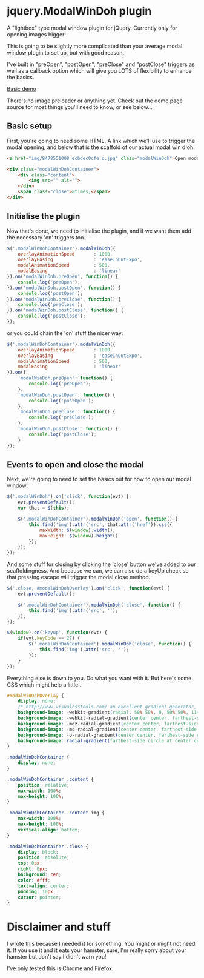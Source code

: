 # jquery.ModalWinDoh plugin

A "lightbox" type modal window plugin for jQuery. Currently only for opening images bigger!

This is going to be slightly more complicated than your average modal window plugin to set up, but with good reason.

I've built in "preOpen", "postOpen", "preClose" and "postClose" triggers as well as a callback option which will give you LOTS of flexibility to enhance the basics.

[Basic demo](http://pdincubus.github.com/jQuery.ModalWinDoh/)

There's no image preloader or anything yet. Check out the demo page source for most things you'll need to know, or see below...

## Basic setup

First, you're going to need some HTML. A link which we'll use to trigger the modal opening, and below that is the scaffold of our actual modal win d'oh.

```html
<a href="img/8478551008_ecbdec0cfe_o.jpg" class="modalWinDoh">Open modal</a>

<div class="modalWinDohContainer">
    <div class="content">
        <img src="" alt="">
    </div>
    <span class="close">&times;</span>
</div>
```

## Initialise the plugin

Now that's done, we need to initialise the plugin, and if we want them add the necessary 'on' triggers too.

```javascript
$('.modalWinDohContainer').modalWinDoh({
    overlayAnimationSpeed       : 1000,
    overlayEasing               : 'easeInOutExpo',
    modalAnimationSpeed         : 500,
    modalEasing                 : 'linear'
}).on('modalWinDoh.preOpen', function() {
    console.log('preOpen');
}).on('modalWinDoh.postOpen', function() {
    console.log('postOpen');
}).on('modalWinDoh.preClose', function() {
    console.log('preClose');
}).on('modalWinDoh.postClose', function() {
    console.log('postClose');
});
```

or you could chain the 'on' stuff the nicer way:

```javascript
$('.modalWinDohContainer').modalWinDoh({
    overlayAnimationSpeed       : 1000,
    overlayEasing               : 'easeInOutExpo',
    modalAnimationSpeed         : 500,
    modalEasing                 : 'linear'
}).on({
    'modalWinDoh.preOpen': function() {
        console.log('preOpen');
    },
    'modalWinDoh.postOpen': function() {
        console.log('postOpen');
    },
    'modalWinDoh.preClose': function() {
        console.log('preClose');
    },
    'modalWinDoh.postClose': function() {
        console.log('postClose');
    }
});
```

## Events to open and close the modal

Next, we're going to need to set the basics out for how to open our modal window:

```javascript
$('.modalWinDoh').on('click', function(evt) {
    evt.preventDefault();
    var that = $(this);

    $('.modalWinDohContainer').modalWinDoh('open', function() {
        this.find('img').attr('src', that.attr('href')).css({
            maxWidth: $(window).width(),
            maxHeight: $(window).height()
        });
    });
});
```

And some stuff for closing by clicking the 'close' button we've added to our scaffoldingness. And because we can, we can also do a keyUp check so that pressing escape will trigger the modal close method.

```javascript
$('.close, #modalWinDohOverlay').on('click', function(evt) {
    evt.preventDefault();

    $('.modalWinDohContainer').modalWinDoh('close', function() {
        this.find('img').attr('src', '');
    });
});

$(window).on('keyup', function(evt) {
    if(evt.keyCode == 27) {
        $('.modalWinDohContainer').modalWinDoh('close', function() {
            this.find('img').attr('src', '');
        });
    }
});
```

Everything else is down to you. Do what you want with it. But here's some CSS which might help a little...

```css
#modalWinDohOverlay {
    display: none;
    /* http://www.visualcsstools.com/ an excellent gradient generator, give it some love */
    background-image: -webkit-gradient(radial, 50% 50%, 0, 50% 50%, 114, color-stop(30%, rgba(128,128,128,0.9)), color-stop(100%, rgba(0,0,0,0.9)));
    background-image: -webkit-radial-gradient(center center, farthest-side circle, rgba(128,128,128,0.9) 30%, rgba(0,0,0,0.9) 100%);
    background-image: -moz-radial-gradient(center center, farthest-side circle, rgba(128,128,128,0.9) 30%, rgba(0,0,0,0.9) 100%);
    background-image: -ms-radial-gradient(center center, farthest-side circle, rgba(128,128,128,0.9) 30%, rgba(0,0,0,0.9) 100%);
    background-image: -o-radial-gradient(center center, farthest-side circle, rgba(128,128,128,0.9) 30%, rgba(0,0,0,0.9) 100%);
    background-image: radial-gradient(farthest-side circle at center center, rgba(128,128,128,0.9) 30%, rgba(0,0,0,0.9) 100%);
}

.modalWinDohContainer {
    display: none;
}

.modalWinDohContainer .content {
    position: relative;
    max-width: 100%;
    max-height: 100%;
}

.modalWinDohContainer .content img {
    max-width: 100%;
    max-height: 100%;
    vertical-align: bottom;
}

.modalWinDohContainer .close {
    display: block;
    position: absolute;
    top: 0px;
    right: 0px;
    background: red;
    color: #fff;
    text-align: center;
    padding: 10px;
    cursor: pointer;
}
```

# Disclaimer and stuff

I wrote this because I needed it for something. You might or might not need it. If you use it and it eats your hamster, sure, I'm really sorry about your hamster but don't say I didn't warn you!

I've only tested this is Chrome and Firefox.